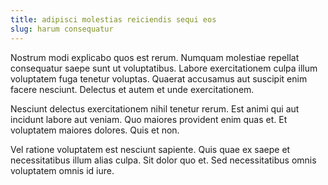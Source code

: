 ```yaml
---
title: adipisci molestias reiciendis sequi eos
slug: harum consequatur
---
```


Nostrum modi explicabo quos est rerum. Numquam molestiae repellat consequatur saepe sunt ut voluptatibus. Labore exercitationem culpa illum voluptatem fuga tenetur voluptas. Quaerat accusamus aut suscipit enim facere nesciunt. Delectus et autem et unde exercitationem.

Nesciunt delectus exercitationem nihil tenetur rerum. Est animi qui aut incidunt labore aut veniam. Quo maiores provident enim quas et. Et voluptatem maiores dolores. Quis et non.

Vel ratione voluptatem est nesciunt sapiente. Quis quae ex saepe et necessitatibus illum alias culpa. Sit dolor quo et. Sed necessitatibus omnis voluptatem omnis id iure.
